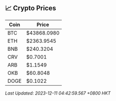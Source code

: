 ## 📈 Crypto Prices

| Coin | Price |
| ---- | ----- |
| BTC | $43868.0980 |
| ETH | $2363.9545 |
| BNB | $240.3204 |
| CRV | $0.7001 |
| ARB | $1.1549 |
| OKB | $60.8048 |
| DOGE | $0.1022 |

_Last Updated: 2023-12-11 04:42:59.567 +0800 HKT_